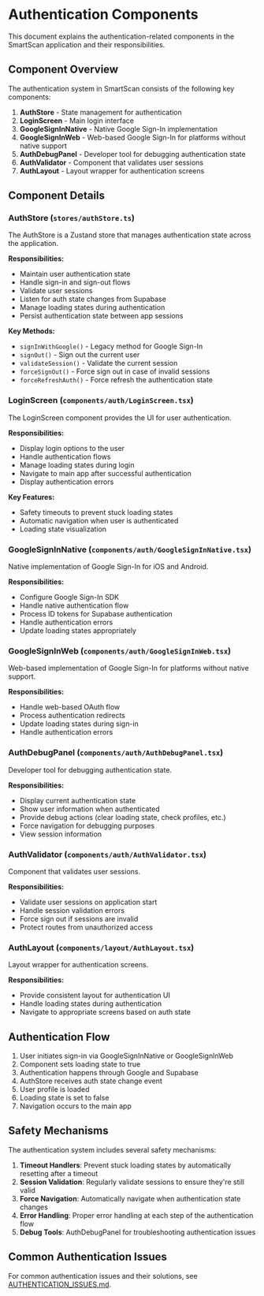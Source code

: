 # Authentication Components

This document explains the authentication-related components in the SmartScan application and their responsibilities.

## Component Overview

The authentication system in SmartScan consists of the following key components:

1. **AuthStore** - State management for authentication
2. **LoginScreen** - Main login interface
3. **GoogleSignInNative** - Native Google Sign-In implementation
4. **GoogleSignInWeb** - Web-based Google Sign-In for platforms without native support
5. **AuthDebugPanel** - Developer tool for debugging authentication state
6. **AuthValidator** - Component that validates user sessions
7. **AuthLayout** - Layout wrapper for authentication screens

## Component Details

### AuthStore (`stores/authStore.ts`)

The AuthStore is a Zustand store that manages authentication state across the application.

**Responsibilities:**

- Maintain user authentication state
- Handle sign-in and sign-out flows
- Validate user sessions
- Listen for auth state changes from Supabase
- Manage loading states during authentication
- Persist authentication state between app sessions

**Key Methods:**

- `signInWithGoogle()` - Legacy method for Google Sign-In
- `signOut()` - Sign out the current user
- `validateSession()` - Validate the current session
- `forceSignOut()` - Force sign out in case of invalid sessions
- `forceRefreshAuth()` - Force refresh the authentication state

### LoginScreen (`components/auth/LoginScreen.tsx`)

The LoginScreen component provides the UI for user authentication.

**Responsibilities:**

- Display login options to the user
- Handle authentication flows
- Manage loading states during login
- Navigate to main app after successful authentication
- Display authentication errors

**Key Features:**

- Safety timeouts to prevent stuck loading states
- Automatic navigation when user is authenticated
- Loading state visualization

### GoogleSignInNative (`components/auth/GoogleSignInNative.tsx`)

Native implementation of Google Sign-In for iOS and Android.

**Responsibilities:**

- Configure Google Sign-In SDK
- Handle native authentication flow
- Process ID tokens for Supabase authentication
- Handle authentication errors
- Update loading states appropriately

### GoogleSignInWeb (`components/auth/GoogleSignInWeb.tsx`)

Web-based implementation of Google Sign-In for platforms without native support.

**Responsibilities:**

- Handle web-based OAuth flow
- Process authentication redirects
- Update loading states during sign-in
- Handle authentication errors

### AuthDebugPanel (`components/auth/AuthDebugPanel.tsx`)

Developer tool for debugging authentication state.

**Responsibilities:**

- Display current authentication state
- Show user information when authenticated
- Provide debug actions (clear loading state, check profiles, etc.)
- Force navigation for debugging purposes
- View session information

### AuthValidator (`components/auth/AuthValidator.tsx`)

Component that validates user sessions.

**Responsibilities:**

- Validate user sessions on application start
- Handle session validation errors
- Force sign out if sessions are invalid
- Protect routes from unauthorized access

### AuthLayout (`components/layout/AuthLayout.tsx`)

Layout wrapper for authentication screens.

**Responsibilities:**

- Provide consistent layout for authentication UI
- Handle loading states during authentication
- Navigate to appropriate screens based on auth state

## Authentication Flow

1. User initiates sign-in via GoogleSignInNative or GoogleSignInWeb
2. Component sets loading state to true
3. Authentication happens through Google and Supabase
4. AuthStore receives auth state change event
5. User profile is loaded
6. Loading state is set to false
7. Navigation occurs to the main app

## Safety Mechanisms

The authentication system includes several safety mechanisms:

1. **Timeout Handlers**: Prevent stuck loading states by automatically resetting after a timeout
2. **Session Validation**: Regularly validate sessions to ensure they're still valid
3. **Force Navigation**: Automatically navigate when authentication state changes
4. **Error Handling**: Proper error handling at each step of the authentication flow
5. **Debug Tools**: AuthDebugPanel for troubleshooting authentication issues

## Common Authentication Issues

For common authentication issues and their solutions, see [AUTHENTICATION_ISSUES.md](AUTHENTICATION_ISSUES.md).
